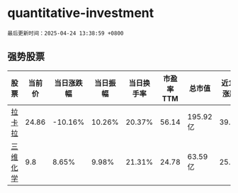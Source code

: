# quantitative-investment

`最后更新时间：2025-04-24 13:38:59 +0800`

## 强势股票

|股票|当前价|当日涨跌幅|当日振幅|当日换手率|市盈率TTM|总市值|近10日涨跌幅|
|----|----|----|----|----|----|----|----|
|[拉卡拉](https://xueqiu.com/S/SZ300773)|24.86|-10.16%|10.26%|20.37%|56.14|195.92亿|39.27%|
|[三维化学](https://xueqiu.com/S/SZ002469)|9.8|8.65%|9.98%|21.31%|24.78|63.59亿|25.0%|
